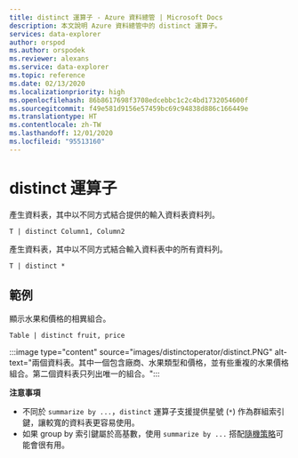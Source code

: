 ```yaml
---
title: distinct 運算子 - Azure 資料總管 | Microsoft Docs
description: 本文說明 Azure 資料總管中的 distinct 運算子。
services: data-explorer
author: orspod
ms.author: orspodek
ms.reviewer: alexans
ms.service: data-explorer
ms.topic: reference
ms.date: 02/13/2020
ms.localizationpriority: high
ms.openlocfilehash: 86b8617698f3708edcebbc1c2c4bd1732054600f
ms.sourcegitcommit: f49e581d9156e57459bc69c94838d886c166449e
ms.translationtype: HT
ms.contentlocale: zh-TW
ms.lasthandoff: 12/01/2020
ms.locfileid: "95513160"
---
```

# <a name="distinct-operator"></a>distinct 運算子

產生資料表，其中以不同方式結合提供的輸入資料表資料列。 

```kusto
T | distinct Column1, Column2
```

產生資料表，其中以不同方式結合輸入資料表中的所有資料列。

```kusto
T | distinct *
```

## <a name="example"></a>範例

顯示水果和價格的相異組合。

```kusto
Table | distinct fruit, price
```

:::image type="content" source="images/distinctoperator/distinct.PNG" alt-text="兩個資料表。其中一個包含廠商、水果類型和價格，並有些重複的水果價格組合。第二個資料表只列出唯一的組合。":::

**注意事項**

* 不同於 `summarize by ...`，`distinct` 運算子支援提供星號 (`*`) 作為群組索引鍵，讓較寬的資料表更容易使用。
* 如果 group by 索引鍵屬於高基數，使用 `summarize by ...` 搭配[隨機策略](shufflequery.md)可能會很有用。